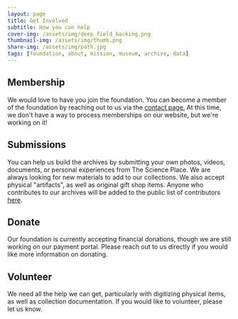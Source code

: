 ```yaml
---
layout: page
title: Get Involved
subtitle: How you can help
cover-img: /assets/img/deep_field_backing.png
thumbnail-img: /assets/img/thumb.png
share-img: /assets/img/path.jpg
tags: [foundation, about, mission, museum, archive, data]
---
```


## Membership

We would love to have you join the foundation. You can become a member of the foundation by reaching out to us via the 
<a href="/contact" >contact page.</a> At this time, we don't have a way to process memberships on our website, 
but we're working on it!

## Submissions
You can help us build the archives by submitting your own photos, videos, documents, or personal experiences from
The Science Place. We are always looking for new materials to add to our collections. We also accept physical 
"artifacts", as well as original gift shop items. Anyone who contributes to our archives will be added to 
the public list of contributors <a href="/contributors">here</a>.

## Donate
Our foundation is currently accepting financial donations, though we are still working on our payment portal. 
Please reach out to us directly if you would like more information on donating.

## Volunteer
We need all the help we can get, particularly with digitizing physical items, as well as collection documentation. 
If you would like to volunteer, please let us know.